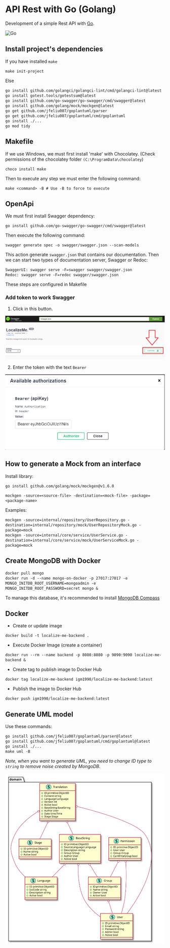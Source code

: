 # API Rest with Go (Golang)

Development of a simple Rest API with [Go](https://golang.org/).

![Go](https://img.shields.io/badge/Golang-1.18-blue.svg?logo=go&longCache=true&style=flat)

## Install project's dependencies

If you have installed `make`

```shell
make init-project
```

Else

```shell
go install github.com/golangci/golangci-lint/cmd/golangci-lint@latest
go install gotest.tools/gotestsum@latest
go install github.com/go-swagger/go-swagger/cmd/swagger@latest
go install github.com/golang/mock/mockgen@latest
go get github.com/jfeliu007/goplantuml/parser
go get github.com/jfeliu007/goplantuml/cmd/goplantuml
go install ./...
go mod tidy
```

## Makefile

If we use Windows, we must first install 'make' with Chocolatey. (Check permissions of the chocolatey
folder `(C:\ProgramData\chocolatey`)

```shell
choco install make
```

Then to execute any step we must enter the following command:

```shell
make <command> -B # Use -B to force to execute
```

## OpenApi

We must first install Swagger dependency:

```shell
go install github.com/go-swagger/go-swagger/cmd/swagger@latest
```

Then execute the following command:

```shell
swagger generate spec -o swagger/swagger.json --scan-models
```

This action generate `swagger.json` that contains our documentation. Then we can start two types of documentation
server, Swagger or Redoc:

```shell
SwaggerUI: swagger serve -F=swagger swagger/swagger.json
Redoc: swagger serve -F=redoc swagger/swagger.json
```

These steps are configured in Makefile

### Add token to work Swagger

1. Click in this button.

![swagger_authorization_button.png](assets/img/swagger_authorization_button.png)

2. Enter the token with the text `Bearer`

![swagger_available_authorizations](assets/img/swagger_available_authorizations.png)

## How to generate a Mock from an interface

Install library:

```shell
go install github.com/golang/mock/mockgen@v1.6.0
```

```shell
mockgen -source=<source-file> -destination=<mock-file> -package=<package-name>
```

Examples:

```shell
mockgen -source=internal/repository/UserRepository.go -destination=internal/repository/mock/UserRepositoryMock.go -package=mock
mockgen -source=internal/core/service/UserService.go -destination=internal/core/service/mock/UserServiceMock.go -package=mock
```

## Create MongoDB with Docker

```shell
docker pull mongo
docker run -d --name mongo-on-docker -p 27017:27017 -e MONGO_INITDB_ROOT_USERNAME=mongoadmin -e MONGO_INITDB_ROOT_PASSWORD=secret mongo &
```

To manage this database, it's recommended to install [MongoDB Compass](https://www.mongodb.com/try/download/compass)

## Docker

- Create or update image

```shell
docker build -t localize-me-backend .
```

- Execute Docker Image (create a container)

```shell
docker run --rm --name backend -p 8080:8080 -p 9090:9090 localize-me-backend &
```

- Create tag to publish image to Docker Hub

```shell
docker tag localize-me-backend igm1990/localize-me-backend:latest
```

- Publish the image to Docker Hub

```shell
docker push igm1990/localize-me-backend:latest
```

## Generate UML model

Use these commands:

```shell
go install github.com/jfeliu007/goplantuml/parser@latest
go install github.com/jfeliu007/goplantuml/cmd/goplantuml@latest
go install ./...
make uml -B
```

_Note, when you want to generate UML, you need to change ID type to `string` to remove noise created by MongoDB._

![Uml Diagram](assets/dist/UmlDiagram.svg)
